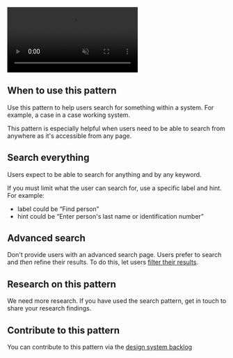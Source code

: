 <video role="region" aria-label="Search for something example video, this video has no audio." controls muted>
  <source src="/public/videos/search.mp4" type="video/mp4">
</video>

## When to use this pattern

Use this pattern to help users search for something within a system. For example, a case in a case working system.

This pattern is especially helpful when users need to be able to search from anywhere as it's accessible from any page.

## Search everything

Users expect to be able to search for anything and by any keyword.

If you must limit what the user can search for, use a specific label and hint. For example:

- label could be “Find person”
- hint could be “Enter person's last name or identification number”

## Advanced search

Don't provide users with an advanced search page. Users prefer to search and _then_ refine their results. To do this, let users [filter their results](/patterns/filter-a-list/).

## Research on this pattern

We need more research. If you have used the search pattern, get in touch to share your research findings.

## Contribute to this pattern

You can contribute to this pattern via the [design system backlog](https://github.com/ministryofjustice/mojdt-design-system-backlog/issues/24)